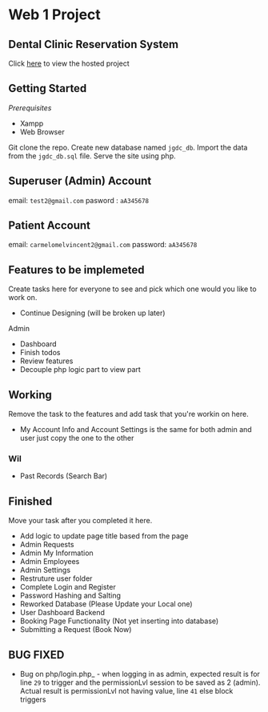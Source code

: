 # Web 1 Project

## Dental Clinic Reservation System

Click [here](https://jgalangdentalclinic.000webhostapp.com/) to view the hosted project

## Getting Started

_Prerequisites_

- Xampp
- Web Browser

Git clone the repo. Create new database named `jgdc_db`. Import the data from the `jgdc_db.sql` file. Serve the site using php.

## Superuser (Admin) Account

email: `test2@gmail.com`
pasword : `aA345678`

## Patient Account

email: `carmelomelvincent2@gmail.com`
password: `aA345678`

## Features to be implemeted

Create tasks here for everyone to see and pick which one would you like to work on.

- Continue Designing (will be broken up later)

Admin

- Dashboard
- Finish todos
- Review features
- Decouple php logic part to view part

## Working

Remove the task to the features and add task that you're workin on here.

- My Account Info and Account Settings is the same for both admin and user just copy the one to the other

### Wil

- Past Records (Search Bar)

## Finished

Move your task after you completed it here.

- Add logic to update page title based from the page
- Admin Requests
- Admin My Information
- Admin Employees
- Admin Settings
- Restruture user folder
- Complete Login and Register
- Password Hashing and Salting
- Reworked Database (Please Update your Local one)
- User Dashboard Backend
- Booking Page Functionality (Not yet inserting into database)
- Submitting a Request (Book Now)

## BUG FIXED

- Bug on php/login.php\_ - when logging in as admin, expected result is for line `29` to trigger and the permissionLvl session to be saved as 2 (admin). Actual result is permissionLvl not having value, line `41` else block triggers
